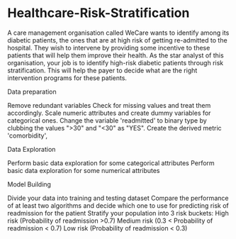 # Healthcare-Risk-Stratification
A care management organisation called WeCare wants to identify among its diabetic patients, the ones that are at high risk of getting re-admitted to the hospital. They wish to intervene by providing some incentive to these patients that will help them improve their health. As the star analyst of this organisation, your job is to identify high-risk diabetic patients through risk stratification. This will help the payer to decide what are the right intervention programs for these patients.   


Data preparation

Remove redundant variables
Check for missing values and treat them accordingly.
Scale numeric attributes and create dummy variables for categorical ones.
Change the variable 'readmitted' to binary type by clubbing the values ">30" and "<30" as "YES".
Create the derived metric 'comorbidity',

Data Exploration

Perform basic data exploration for some categorical attributes
Perform basic data exploration for some numerical attributes

Model Building

Divide your data into training and testing dataset
Compare the performance of at least two algorithms and decide which one to use for predicting risk of readmission for the patient
Stratify your population into 3 risk buckets:
High risk (Probability of readmission >0.7)
Medium risk (0.3 < Probability of readmission < 0.7)
Low risk (Probability of readmission < 0.3)
